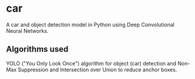 # car
A car and object detection model in Python using Deep Convolutional Neural Networks.
## Algorithms used
YOLO ("You Only Look Once") algorithm for object (car) detection and Non-Max Suppression and Intersection over Union to reduce anchor boxes.
